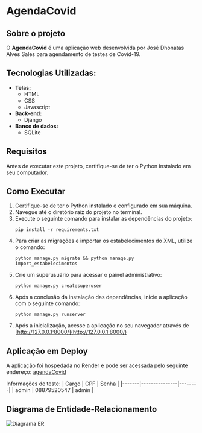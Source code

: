 # AgendaCovid

## Sobre o projeto
O **AgendaCovid** é uma aplicação web desenvolvida por José Dhonatas Alves Sales para agendamento de testes de Covid-19.

## Tecnologias Utilizadas:
- **Telas:**
  - HTML
  - CSS
  - Javascript
- **Back-end:**
  - Django
- **Banco de dados:**
  - SQLite 

## Requisitos
Antes de executar este projeto, certifique-se de ter o Python instalado em seu computador.

## Como Executar

1. Certifique-se de ter o Python instalado e configurado em sua máquina.
2. Navegue até o diretório raiz do projeto no terminal.
3. Execute o seguinte comando para instalar as dependências do projeto:
    ```shell script
    pip install -r requirements.txt
    ```
4. Para criar as migrações e importar os estabelecimentos do XML, utilize o comando:
    ```shell script
    python manage.py migrate && python manage.py import_estabelecimentos
    ```
5. Crie um superusuário para acessar o painel administrativo:
    ```shell script
    python manage.py createsuperuser
    ```
6. Após a conclusão da instalação das dependências, inicie a aplicação com o seguinte comando:
    ```shell script
    python manage.py runserver
    ```
7. Após a inicialização, acesse a aplicação no seu navegador através de [http://127.0.0.1:8000/](http://127.0.0.1:8000/)

## Aplicação em Deploy
A aplicação foi hospedada no Render e pode ser acessada pelo seguinte endereço: [agendaCovid](https://agendacovid.josedhonatas.ninja/)

Informações de teste:
| Cargo | CPF           | Senha  |
|-------|---------------|--------|
| admin | 08879520547   | admin  |

## Diagrama de Entidade-Relacionamento
![Diagrama ER](https://drive.google.com/uc?id=17Ol6I8_7ajKzDtJJyUZGCnMJaseykNjL)
